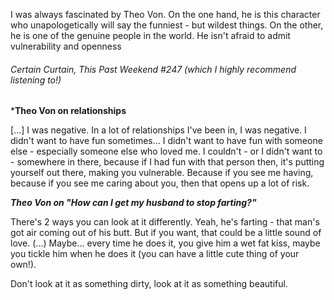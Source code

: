 I was always fascinated by Theo Von. On the one hand, he is this character who unapologetically will say the funniest - but wildest things. On the other, he is one of the genuine people in the world. He isn't afraid to admit vulnerability and openness 

###### Certain Curtain, This Past Weekend #247 (which I highly recommend listening to!)

***Theo Von on relationships**

[...] I was negative. In a lot of relationships I've been in, I was negative. I didn't want to have fun sometimes... I didn't want to have fun with someone else - especially someone else who loved me. I couldn't - or I didn't want to - somewhere in there, because if I had fun with that person then, it's putting yourself out there, making you vulnerable. Because if you see me having, because if you see me caring about you, then that opens up a lot of risk. 

***Theo Von on "How can I get my husband to stop farting?"***

There's 2 ways you can look at it differently. Yeah, he's farting - that man's got air coming out of his butt. But if you want, that could be a little sound of love. (...) Maybe... every time he does it, you give him a wet fat kiss, maybe you tickle him when he does it (you can have a little cute thing of your own!). 

Don't look at it as something dirty, look at it as something beautiful.



